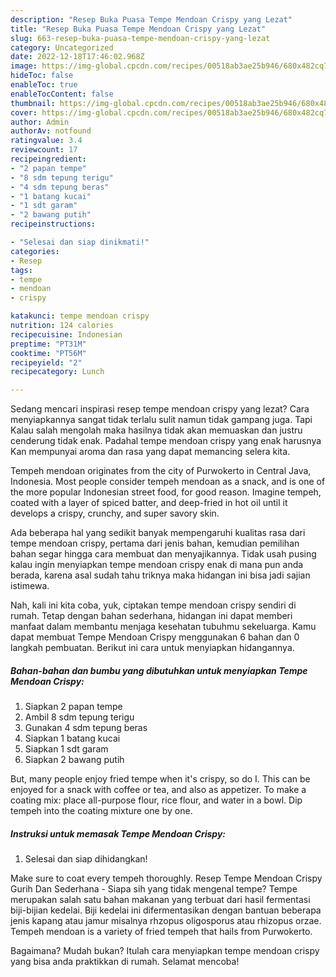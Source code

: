 ```yaml
---
description: "Resep Buka Puasa Tempe Mendoan Crispy yang Lezat"
title: "Resep Buka Puasa Tempe Mendoan Crispy yang Lezat"
slug: 663-resep-buka-puasa-tempe-mendoan-crispy-yang-lezat
category: Uncategorized
date: 2022-12-18T17:46:02.968Z
image: https://img-global.cpcdn.com/recipes/00518ab3ae25b946/680x482cq70/tempe-mendoan-crispy-foto-resep-utama.jpg
hideToc: false
enableToc: true
enableTocContent: false
thumbnail: https://img-global.cpcdn.com/recipes/00518ab3ae25b946/680x482cq70/tempe-mendoan-crispy-foto-resep-utama.jpg
cover: https://img-global.cpcdn.com/recipes/00518ab3ae25b946/680x482cq70/tempe-mendoan-crispy-foto-resep-utama.jpg
author: Admin
authorAv: notfound
ratingvalue: 3.4
reviewcount: 17
recipeingredient:
- "2 papan tempe"
- "8 sdm tepung terigu"
- "4 sdm tepung beras"
- "1 batang kucai"
- "1 sdt garam"
- "2 bawang putih"
recipeinstructions:

- "Selesai dan siap dinikmati!"
categories:
- Resep
tags:
- tempe
- mendoan
- crispy

katakunci: tempe mendoan crispy 
nutrition: 124 calories
recipecuisine: Indonesian
preptime: "PT31M"
cooktime: "PT56M"
recipeyield: "2"
recipecategory: Lunch

---
```



Sedang mencari inspirasi resep tempe mendoan crispy yang lezat? Cara menyiapkannya sangat tidak terlalu sulit namun tidak gampang juga. Tapi Kalau salah mengolah maka hasilnya tidak akan memuaskan dan justru cenderung tidak enak. Padahal tempe mendoan crispy yang enak harusnya Kan mempunyai aroma dan rasa yang dapat memancing selera kita.


Tempeh mendoan originates from the city of Purwokerto in Central Java, Indonesia. Most people consider tempeh mendoan as a snack, and is one of the more popular Indonesian street food, for good reason. Imagine tempeh, coated with a layer of spiced batter, and deep-fried in hot oil until it develops a crispy, crunchy, and super savory skin.

Ada beberapa hal yang sedikit banyak mempengaruhi kualitas rasa dari tempe mendoan crispy, pertama dari jenis bahan, kemudian pemilihan bahan segar hingga cara membuat dan menyajikannya. Tidak usah pusing kalau ingin menyiapkan tempe mendoan crispy enak di mana pun anda berada, karena asal sudah tahu triknya maka hidangan ini bisa jadi sajian istimewa.


Nah, kali ini kita coba, yuk, ciptakan tempe mendoan crispy sendiri di rumah. Tetap dengan bahan sederhana, hidangan ini dapat memberi manfaat dalam membantu menjaga kesehatan tubuhmu sekeluarga. Kamu dapat membuat Tempe Mendoan Crispy menggunakan 6 bahan dan 0 langkah pembuatan. Berikut ini cara untuk menyiapkan hidangannya.

<!--inarticleads1-->

##### Bahan-bahan dan bumbu yang dibutuhkan untuk menyiapkan Tempe Mendoan Crispy:

1. Siapkan 2 papan tempe
1. Ambil 8 sdm tepung terigu
1. Gunakan 4 sdm tepung beras
1. Siapkan 1 batang kucai
1. Siapkan 1 sdt garam
1. Siapkan 2 bawang putih


But, many people enjoy fried tempe when it&#39;s crispy, so do I. This can be enjoyed for a snack with coffee or tea, and also as appetizer. To make a coating mix: place all-purpose flour, rice flour, and water in a bowl. Dip tempeh into the coating mixture one by one. 

<!--inarticleads2-->

##### Instruksi untuk memasak Tempe Mendoan Crispy:


1. Selesai dan siap dihidangkan!

Make sure to coat every tempeh thoroughly. Resep Tempe Mendoan Crispy Gurih Dan Sederhana - Siapa sih yang tidak mengenal tempe? Tempe merupakan salah satu bahan makanan yang terbuat dari hasil fermentasi biji-bijian kedelai. Biji kedelai ini difermentasikan dengan bantuan beberapa jenis kapang atau jamur misalnya rhzopus oligosporus atau rhizopus orzae. Tempeh mendoan is a variety of fried tempeh that hails from Purwokerto. 

Bagaimana? Mudah bukan? Itulah cara menyiapkan tempe mendoan crispy yang bisa anda praktikkan di rumah. Selamat mencoba!
